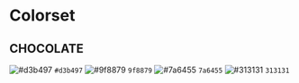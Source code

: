 # Colorset

## CHOCOLATE

![#d3b497](https://via.placeholder.com/15/d3b497/d3b497.png) `#d3b497`
![#9f8879](https://via.placeholder.com/15/9f8879/9f8879.png) `9f8879`
![#7a6455](https://via.placeholder.com/15/7a6455/7a6455.png) `7a6455`
![#313131](https://via.placeholder.com/15/313131/313131.png) `313131`